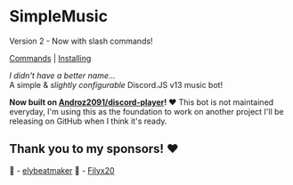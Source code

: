 # SimpleMusic
Version 2 - Now with slash commands!

[Commands](./COMMANDS.md) | [Installing](./INSTALLING)

_I didn't have a better name..._<br />
A simple & _slightly configurable_ Discord.JS v13 music bot!

**Now built on [Androz2091/discord-player](https://github.com/Androz2091/discord-player)! ❤️**
This bot is not maintained everyday, I'm using this as the foundation to work on another project I'll be releasing on GitHub when I think it's ready.

## Thank you to my sponsors! ❤️

🌟 - [elybeatmaker](https://github.com/elybeatmaker)
🌟 - [Filyx20](https://github.com/Filyx20)